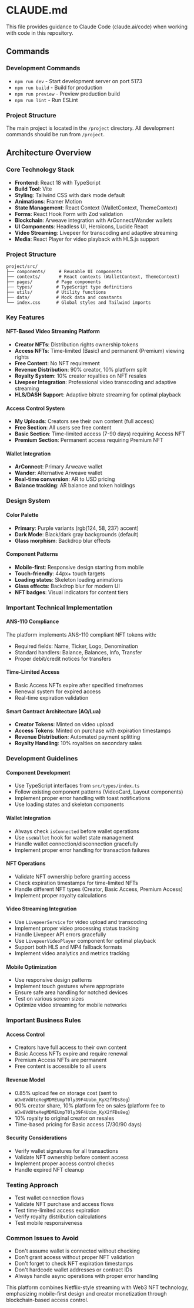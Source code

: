 # CLAUDE.md

This file provides guidance to Claude Code (claude.ai/code) when working with code in this repository.

## Commands

### Development Commands
- `npm run dev` - Start development server on port 5173
- `npm run build` - Build for production
- `npm run preview` - Preview production build
- `npm run lint` - Run ESLint

### Project Structure
The main project is located in the `/project` directory. All development commands should be run from `/project`.

## Architecture Overview

### Core Technology Stack
- **Frontend**: React 18 with TypeScript
- **Build Tool**: Vite
- **Styling**: Tailwind CSS with dark mode default
- **Animations**: Framer Motion
- **State Management**: React Context (WalletContext, ThemeContext)
- **Forms**: React Hook Form with Zod validation
- **Blockchain**: Arweave integration with ArConnect/Wander wallets
- **UI Components**: Headless UI, Heroicons, Lucide React
- **Video Streaming**: Livepeer for transcoding and adaptive streaming
- **Media**: React Player for video playback with HLS.js support

### Project Structure
```
project/src/
├── components/     # Reusable UI components
├── contexts/       # React contexts (WalletContext, ThemeContext)
├── pages/         # Page components
├── types/         # TypeScript type definitions
├── utils/         # Utility functions
├── data/          # Mock data and constants
└── index.css      # Global styles and Tailwind imports
```

### Key Features

#### NFT-Based Video Streaming Platform
- **Creator NFTs**: Distribution rights ownership tokens
- **Access NFTs**: Time-limited (Basic) and permanent (Premium) viewing rights
- **Free Content**: No NFT requirement
- **Revenue Distribution**: 90% creator, 10% platform split
- **Royalty System**: 10% creator royalties on NFT resales
- **Livepeer Integration**: Professional video transcoding and adaptive streaming
- **HLS/DASH Support**: Adaptive bitrate streaming for optimal playback

#### Access Control System
- **My Uploads**: Creators see their own content (full access)
- **Free Section**: All users see free content
- **Basic Section**: Time-limited access (7-90 days) requiring Access NFT
- **Premium Section**: Permanent access requiring Premium NFT

#### Wallet Integration
- **ArConnect**: Primary Arweave wallet
- **Wander**: Alternative Arweave wallet
- **Real-time conversion**: AR to USD pricing
- **Balance tracking**: AR balance and token holdings

### Design System

#### Color Palette
- **Primary**: Purple variants (rgb(124, 58, 237) accent)
- **Dark Mode**: Black/dark gray backgrounds (default)
- **Glass morphism**: Backdrop blur effects

#### Component Patterns
- **Mobile-first**: Responsive design starting from mobile
- **Touch-friendly**: 44px+ touch targets
- **Loading states**: Skeleton loading animations
- **Glass effects**: Backdrop blur for modern UI
- **NFT badges**: Visual indicators for content tiers

### Important Technical Implementation

#### ANS-110 Compliance
The platform implements ANS-110 compliant NFT tokens with:
- Required fields: Name, Ticker, Logo, Denomination
- Standard handlers: Balance, Balances, Info, Transfer
- Proper debit/credit notices for transfers

#### Time-Limited Access
- Basic Access NFTs expire after specified timeframes
- Renewal system for expired access
- Real-time expiration validation

#### Smart Contract Architecture (AO/Lua)
- **Creator Tokens**: Minted on video upload
- **Access Tokens**: Minted on purchase with expiration timestamps
- **Revenue Distribution**: Automated payment splitting
- **Royalty Handling**: 10% royalties on secondary sales

### Development Guidelines

#### Component Development
- Use TypeScript interfaces from `src/types/index.ts`
- Follow existing component patterns (VideoCard, Layout components)
- Implement proper error handling with toast notifications
- Use loading states and skeleton components

#### Wallet Integration
- Always check `isConnected` before wallet operations
- Use `useWallet` hook for wallet state management
- Handle wallet connection/disconnection gracefully
- Implement proper error handling for transaction failures

#### NFT Operations
- Validate NFT ownership before granting access
- Check expiration timestamps for time-limited NFTs
- Handle different NFT types (Creator, Basic Access, Premium Access)
- Implement proper royalty calculations

#### Video Streaming Integration
- Use `LivepeerService` for video upload and transcoding
- Implement proper video processing status tracking
- Handle Livepeer API errors gracefully
- Use `LivepeerVideoPlayer` component for optimal playback
- Support both HLS and MP4 fallback formats
- Implement video analytics and metrics tracking

#### Mobile Optimization
- Use responsive design patterns
- Implement touch gestures where appropriate
- Ensure safe area handling for notched devices
- Test on various screen sizes
- Optimize video streaming for mobile networks

### Important Business Rules

#### Access Control
- Creators have full access to their own content
- Basic Access NFTs expire and require renewal
- Premium Access NFTs are permanent
- Free content is accessible to all users

#### Revenue Model
- 0.85% upload fee on storage cost (sent to `WJw8VdUteXegMDMEUmpT0ly39F4Uobn_KyX2fFDs8eg`)
- 90% creator share, 10% platform fee on sales (platform fee to `WJw8VdUteXegMDMEUmpT0ly39F4Uobn_KyX2fFDs8eg`)
- 10% royalty to original creator on resales
- Time-based pricing for Basic access (7/30/90 days)

#### Security Considerations
- Verify wallet signatures for all transactions
- Validate NFT ownership before content access
- Implement proper access control checks
- Handle expired NFT cleanup

### Testing Approach
- Test wallet connection flows
- Validate NFT purchase and access flows
- Test time-limited access expiration
- Verify royalty distribution calculations
- Test mobile responsiveness

### Common Issues to Avoid
- Don't assume wallet is connected without checking
- Don't grant access without proper NFT validation
- Don't forget to check NFT expiration timestamps
- Don't hardcode wallet addresses or contract IDs
- Always handle async operations with proper error handling

This platform combines Netflix-style streaming with Web3 NFT technology, emphasizing mobile-first design and creator monetization through blockchain-based access control.
